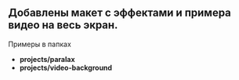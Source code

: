 ## Добавлены макет с эффектами и примера видео на весь экран.

Примеры в папках
  * **projects/paralax**
  * **projects/video-background**